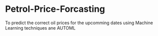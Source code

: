 # Petrol-Price-Forcasting
To predict the correct oil prices for the upcomming dates using Machine Learning techniques ane AUTOML
